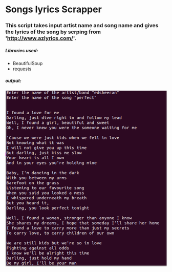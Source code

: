 # Songs lyrics Scrapper

### This script takes input artist name and song name and gives the lyrics of the song by scrping from 'http://www.azlyrics.com/'.

##### Libraries used:

- BeautifulSoup
- requests

##### output:

![output](lyrics_op.png)

	

